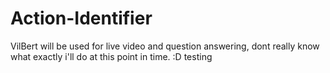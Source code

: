 # Action-Identifier
VilBert will be used for live video and question answering, dont really know what exactly i'll do at this point in time. :D
testing
